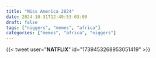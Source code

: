 ```yaml
---
title: "Miss America 2024"
date: 2024-10-31T12:49:53-03:00
draft: false
tags: ["niggers", "memes", "africa"]
categories: ["memes", "africa", "niggers"]
---
```


{{< tweet user="__NATFLIX__" id="1739453268953051419" >}}
